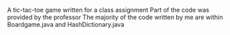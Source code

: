 A tic-tac-toe game written for a class assignment
Part of the code was provided by the professor
The majority of the code written by me are within Boardgame.java and HashDictionary.java
